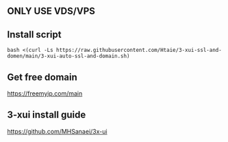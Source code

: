 ## ONLY USE VDS/VPS

## Install script
```
bash <(curl -Ls https://raw.githubusercontent.com/Htaie/3-xui-ssl-and-domen/main/3-xui-auto-ssl-and-domain.sh)
```

## Get free domain
https://freemyip.com/main

## 3-xui install guide 
https://github.com/MHSanaei/3x-ui
